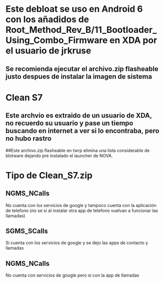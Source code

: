# Este debloat se uso en Android 6 con los añadidos de Root_Method_Rev_B/11_Bootloader_Using_Combo_Firmware en XDA por el usuario de jrkruse

## Se recomienda ejecutar el archivo.zip flasheable justo despues de instalar la imagen de sistema 

# Clean S7
## Este archvio es extraido de un usuario de XDA, no recuerdo su usuario y pase un tiempo buscando en internet a ver si lo encontraba, pero no hubo rastro
##Este archivo.zip flasheable en twrp elimina una lista considerable de blotware dejando pre instalado el launcher de NOVA.

# Tipo de Clean_S7.zip

## NGMS_NCalls
No cuenta con los servicios de google y tampoco cuenta con la aplicación de telefono (no se si al instalar otra app de telefono vuelvan a funcionar las llamadas)

## SGMS_SCalls
Si  cuenta con los servicios de google y se dejo las apps de contacto y llamadas

## NGMS_NCalls
No cuenta con servicios de google pero si con la app de llamadas
